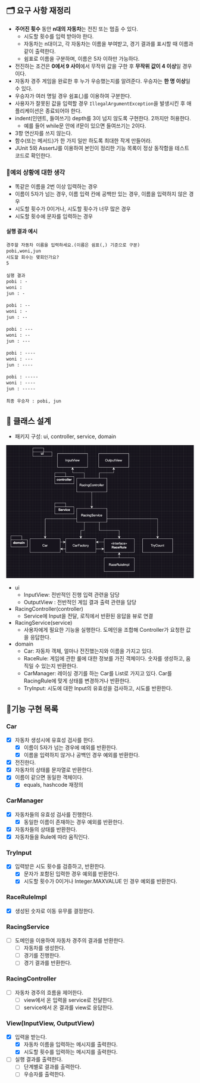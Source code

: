 ## 🗂️ 요구 사항 재정리

- **주어진 횟수** 동안 **n대의 자동차**는 전진 또는 멈출 수 있다.
    - 시도할 횟수를 입력 받아야 한다.
    - 자동차는 n대이고, 각 자동차는 이름을 부여받고, 경기 결과를 표시할 때 이름과 같이 출력한다.
    - 쉼표로 이름을 구분하며, 이름은 5자 이하만 가능하다.
- 전진하는 조건은 **0에서 9 사이**에서 무작위 값을 구한 후 **무작위 값이 4 이상**일 경우이다.
- 자동차 경주 게임을 완료한 후 누가 우승했는지를 알려준다. 우승자는 **한 명 이상**일 수 있다.
- 우승자가 여러 명일 경우 쉼표(,)를 이용하여 구분한다.
- 사용자가 잘못된 값을 입력할 경우 `IllegalArgumentException`을 발생시킨 후 애플리케이션은 종료되어야 한다.
- indent(인덴트, 들여쓰기) depth를 3이 넘지 않도록 구현한다. 2까지만 허용한다.
    - 예를 들어 while문 안에 if문이 있으면 들여쓰기는 2이다.
- 3항 연산자를 쓰지 않는다.
- 함수(또는 메서드)가 한 가지 일만 하도록 최대한 작게 만들어라.
- JUnit 5와 AssertJ를 이용하여 본인이 정리한 기능 목록이 정상 동작함을 테스트 코드로 확인한다.

### 🤔예외 상황에 대한 생각

- 똑같은 이름을 2번 이상 입력하는 경우
- 이름이 5자가 넘는 경우, 이름 입력 칸에 공백만 있는 경우, 이름을 입력하지 않은 경우
- 시도할 횟수가 0이거나, 시도할 횟수가 너무 많은 경우
- 시도할 횟수에 문자를 입력하는 경우

#### 실행 결과 예시

```
경주할 자동차 이름을 입력하세요.(이름은 쉼표(,) 기준으로 구분)
pobi,woni,jun
시도할 회수는 몇회인가요?
5

실행 결과
pobi : -
woni : 
jun : -

pobi : --
woni : -
jun : --

pobi : ---
woni : --
jun : ---

pobi : ----
woni : ---
jun : ----

pobi : -----
woni : ----
jun : -----

최종 우승자 : pobi, jun
```

## 📝 클래스 설계

- 패키지 구성: ui, controller, service, domain

![img.png](img.png)

- ui
    - InputView: 전반적인 진행 입력 관련을 담당
    - OutputView : 전반적인 게임 결과 출력 관련을 담당
- RacingController(controller)
    - Service에 Input을 전달, 로직에서 반환된 응답을 뷰로 연결
- RacingService(service)
    - 사용자에게 필요한 기능을 실행한다. 도메인을 조합해 Controller가 요청한 값을 응답한다.
- domain
    - Car: 자동차 객체, 얼마나 전진했는지와 이름을 가지고 있다.
    - RaceRule: 게임에 관한 룰에 대한 정보를 가진 객체이다. 숫자를 생성하고, 움직일 수 있는지 반환한다.
    - CarManager: 레이싱 경기를 하는 Car를 List로 가지고 있다. Car를 RacingRule에 맞게 상태를 변경하거나 반환한다.
    - TryInput: 시도에 대한 Input의 유효성을 검사하고, 시도를 반환한다.

## 📄기능 구현 목록

### Car

- [x] 자동차 생성시에 유효성 검사를 한다.
    - [x] 이름이 5자가 넘는 경우에 예외를 반환한다.
    - [x] 이름을 입력하지 않거나 공백인 경우 예외를 반환한다.
- [x] 전진한다.
- [x] 자동차의 상태를 문자열로 반환한다.
- [x] 이름이 같으면 동일한 객체이다.
    - [x] equals, hashcode 재정의

### CarManager

- [x] 자동차들의 유효성 검사를 진행한다.
    - [x] 동일한 이름이 존재하는 경우 예외를 반환한다.
- [x] 자동차들의 상태를 반환한다.
- [x] 자동차들을 Rule에 따라 움직인다.

### TryInput

-[x] 입력받은 시도 횟수를 검증하고, 반환한다.
    - [x] 문자가 포함된 입력한 경우 예외를 반환한다.
    - [x] 시도할 횟수가 0이거나 Integer.MAXVALUE 인 경우 예외를 반환한다.

### RaceRuleImpl

- [x] 생성된 숫자로 이동 유무를 결정한다.

### RacingService

- [ ] 도메인을 이용하여 자동차 경주의 결과를 반환한다.
    - [ ] 자동차를 생성한다.
    - [ ] 경기를 진행한다.
    - [ ] 경기 결과를 반환한다.

### RacingController

- [ ] 자동차 경주의 흐름을 제어한다.
    - [ ] view에서 온 입력을 service로 전달한다.
    - [ ] service에서 온 결과를 view로 응답한다.

### View(InputView, OutputView)

- [x] 입력을 받는다.
    - [x] 자동차 이름을 입력하는 메시지를 출력한다.
    - [x] 시도할 횟수를 입력하는 메시지를 출력한다.
- [ ] 실행 결과를 출력한다.
    - [ ] 단계별로 결과를 출력한다.
    - [ ] 우승자를 출력한다.